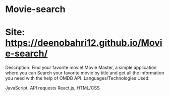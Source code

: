 # Movie-search 
# Site: https://deenobahri12.github.io/Movie-search/

Description: Find your favorite movie! Movie Master, a simple application where you can Search your favorite movie by title and get all the information you need with the help of OMDB API.
Languages/Technologies Used: 

JavaScript, API requests React.js, HTML/CSS

